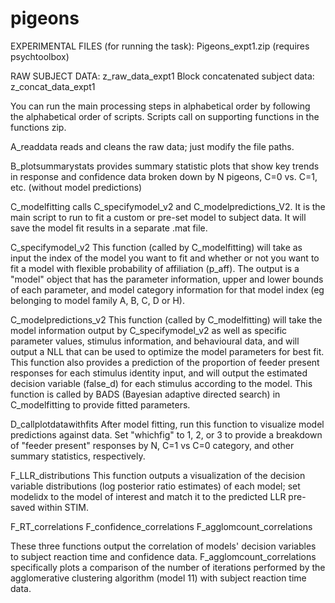 # pigeons

EXPERIMENTAL FILES (for running the task): Pigeons_expt1.zip (requires psychtoolbox) 

RAW SUBJECT DATA: z_raw_data_expt1
Block concatenated subject data: z_concat_data_expt1

You can run the main processing steps in alphabetical order by following the alphabetical order of scripts. Scripts call on supporting functions in the functions zip.

A_readdata reads and cleans the raw data; just modify the file paths.

B_plotsummarystats provides summary statistic plots that show key trends in response and confidence data broken down by N pigeons, C=0 vs. C=1, etc. (without model predictions)

C_modelfitting calls C_specifymodel_v2 and C_modelpredictions_V2. It is the main script to run to fit a custom or pre-set model to subject data. It will save the model fit results in a separate .mat file.

C_specifymodel_v2 This function (called by C_modelfitting) will take as input the index of the model you want to fit and whether or not you want to fit a model with flexible probability of affiliation (p_aff). The output is a "model" object that has the parameter information, upper and lower bounds of each parameter, and model category information for that model index (eg belonging to model family A, B, C, D or H).

C_modelpredictions_v2 This function (called by C_modelfitting) will take the model information output by C_specifymodel_v2 as well as specific parameter values, stimulus information, and behavioural data, and will output a NLL that can be used to optimize the model parameters for best fit. This function also provides a prediction of the proportion of feeder present responses for each stimulus identity input, and will output the estimated decision variable (false_d) for each stimulus according to the model. This function is called by BADS (Bayesian adaptive directed search) in C_modelfitting to provide fitted parameters.

D_callplotdatawithfits After model fitting, run this function to visualize model predictions against data. Set "whichfig" to 1, 2, or 3 to provide a breakdown of "feeder present" responses by N, C=1 vs C=0 category, and other summary statistics, respectively. 

F_LLR_distributions This function outputs a visualization of the decision variable distributions (log posterior ratio estimates) of each model; set modelidx to the model of interest and match it to the predicted LLR pre-saved within STIM.

F_RT_correlations
F_confidence_correlations
F_agglomcount_correlations

These three functions output the correlation of models' decision variables to subject reaction time and confidence data. F_agglomcount_correlations specifically plots a comparison of the number of iterations performed by the agglomerative clustering algorithm (model 11) with subject reaction time data. 

